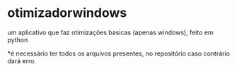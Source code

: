 # otimizadorwindows
um aplicativo que faz otimizações basicas (apenas windows), feito em python

*é necessário ter todos os arquivos presentes, no repositório caso contrário dará erro.
